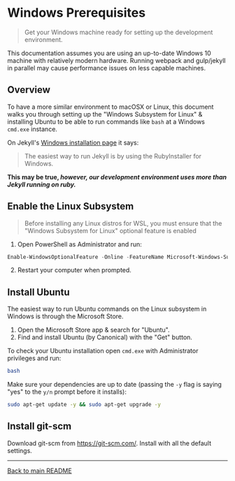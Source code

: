# Windows Prerequisites

> Get your Windows machine ready for setting up the development environment.

This documentation assumes you are using an up-to-date Windows 10 machine with relatively modern hardware.  Running webpack and gulp/jekyll in parallel may cause performance issues on less capable machines.

## Overview

To have a more similar environment to macOSX or Linux, this document walks you through setting up the "Windows Subsystem for Linux" & installing Ubuntu to be able to run commands like `bash` at a Windows `cmd.exe` instance.

On Jekyll's [Windows installation page](https://jekyllrb.com/docs/installation/windows/) it says:

> The easiest way to run Jekyll is by using the RubyInstaller for Windows.

**This may be true, _however, our development environment uses more than Jekyll running on ruby._**

## Enable the Linux Subsystem

> Before installing any Linux distros for WSL, you must ensure that the "Windows Subsystem for Linux" optional feature is enabled

1. Open PowerShell as Administrator and run:

```powershell
Enable-WindowsOptionalFeature -Online -FeatureName Microsoft-Windows-Subsystem-Linux
```

2. Restart your computer when prompted.

## Install Ubuntu

The easiest way to run Ubuntu commands on the Linux subsystem in Windows is through the Microsoft Store.

1. Open the Microsoft Store app & search for "Ubuntu".
2. Find and install Ubuntu (by Canonical) with the "Get" button.

To check your Ubuntu installation open `cmd.exe` with Administrator privileges and run:

```bash
bash
```

Make sure your dependencies are up to date (passing the `-y` flag is saying "yes" to the `y/n` prompt before it installs):

```bash
sudo apt-get update -y && sudo apt-get upgrade -y
```

## Install git-scm

Download git-scm from <https://git-scm.com/>. Install with all the default settings.

---

[Back to main README](./README.md)
